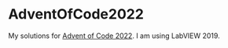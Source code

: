 # AdventOfCode2022
My solutions for [Advent of Code 2022](https://adventofcode.com/2022/about). I am using LabVIEW 2019.
